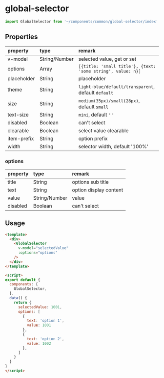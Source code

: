 # global-selector


```javascript
import GlobalSelector from '~/components/common/global-selector/index'
```

## Properties

|property|type|remark|
|:--|:--|:--|
|v-model|String/Number|selected value, get or set|
|options|Array|`[{title: 'small title'}, {text: 'some string', value: n}]`|
|placeholder|String|placeholder|
|theme|String|`light-blue/default/transparent`, default `default`|
|size|String|`medium(35px)/small(28px)`, default `small`|
|text-size|String|`mini`, default `''`|
|disabled|Boolean|can't select|
|clearable|Boolean|select value clearable|
|item-prefix|String|option prefix|
|width|String|selector width, default '100%'|

### options

|property|type|remark|
|:--|:--|:--|
|title|String|options sub title|
|text|String|option display content|
|value|String/Number|value|
|disabled|Boolean|can't select|

## Usage

```html
<template>
  <div>
    <GlobalSelector
      v-model="selectedValue"
      :options="options"
    />
  </div>
</template>

<script>
export default {
  components: {
    GlobalSelector,
  },
  data() {
    return {
      selectedValue: 1001,
      options: [
        {
          text: 'option 1',
          value: 1001
        },
        {
          text: 'option 2',
          value: 1002
        },
      ]
    }
  }
}
</script>
```